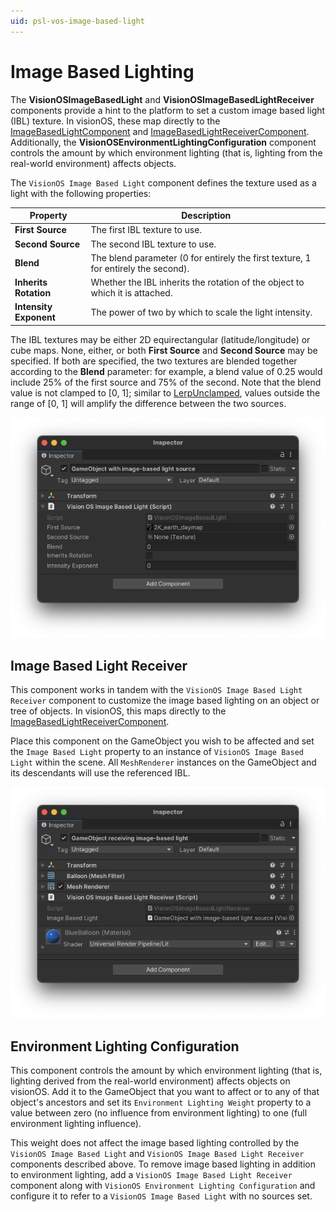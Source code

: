 ```yaml
---
uid: psl-vos-image-based-light
---
```

# Image Based Lighting

The **VisionOSImageBasedLight** and **VisionOSImageBasedLightReceiver** components provide a hint to the platform to set a custom image based light (IBL) texture.  In visionOS, these map directly to the [ImageBasedLightComponent](https://developer.apple.com/documentation/realitykit/imagebasedlightcomponent) and [ImageBasedLightReceiverComponent](https://developer.apple.com/documentation/realitykit/imagebasedlightreceivercomponent).  Additionally, the **VisionOSEnvironmentLightingConfiguration** component controls the amount by which environment lighting (that is, lighting from the real-world environment) affects objects.

The `VisionOS Image Based Light` component defines the texture used as a light with the following properties:

| **Property** | **Description** |
| --- | --- |
| **First Source** | The first IBL texture to use.  |
| **Second Source** | The second IBL texture to use. |
| **Blend** | The blend parameter (0 for entirely the first texture, 1 for entirely the second). |
| **Inherits Rotation** | Whether the IBL inherits the rotation of the object to which it is attached. |
| **Intensity Exponent** | The power of two by which to scale the light intensity. |

The IBL textures may be either 2D equirectangular (latitude/longitude) or cube maps.  None, either, or both **First Source** and **Second Source** may be specified.  If both are specified, the two textures are blended together according to the **Blend** parameter: for example, a blend value of 0.25 would include 25% of the first source and 75% of the second.  Note that the blend value is not clamped to [0, 1]; similar to [LerpUnclamped](https://docs.unity3d.com/ScriptReference/Mathf.LerpUnclamped.html), values outside the range of [0, 1] will amplify the difference between the two sources.

![VisionOSImageBasedLight](images/ReferenceGuide/VisionOSImageBasedLight.png)

## Image Based Light Receiver

This component works in tandem with the `VisionOS Image Based Light Receiver` component to customize the image based lighting on an object or tree of objects.  In visionOS, this maps directly to the [ImageBasedLightReceiverComponent](https://developer.apple.com/documentation/realitykit/imagebasedlightreceivercomponent).

Place this component on the GameObject you wish to be affected and set the `Image Based Light` property to an instance of `VisionOS Image Based Light` within the scene.  All `MeshRenderer` instances on the GameObject and its descendants will use the referenced IBL.

![VisionOSImageBasedLightReceiver](images/ReferenceGuide/VisionOSImageBasedLightReceiver.png)

## Environment Lighting Configuration

This component controls the amount by which environment lighting (that is, lighting derived from the real-world environment) affects objects on visionOS.  Add it to the GameObject that you want to affect or to any of that object's ancestors and set its `Environment Lighting Weight` property to a value between zero (no influence from environment lighting) to one (full environment lighting influence).

This weight does not affect the image based lighting controlled by the `VisionOS Image Based Light` and `VisionOS Image Based Light Receiver` components described above.  To remove image based lighting in addition to environment lighting, add a `VisionOS Image Based Light Receiver` component along with `VisionOS Environment Lighting Configuration` and configure it to refer to a `VisionOS Image Based Light` with no sources set.